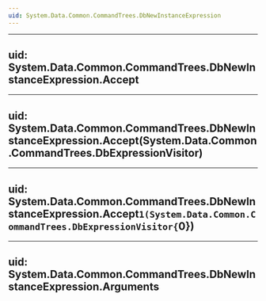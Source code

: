 ```yaml
---
uid: System.Data.Common.CommandTrees.DbNewInstanceExpression
---
```


---
uid: System.Data.Common.CommandTrees.DbNewInstanceExpression.Accept
---

---
uid: System.Data.Common.CommandTrees.DbNewInstanceExpression.Accept(System.Data.Common.CommandTrees.DbExpressionVisitor)
---

---
uid: System.Data.Common.CommandTrees.DbNewInstanceExpression.Accept``1(System.Data.Common.CommandTrees.DbExpressionVisitor{``0})
---

---
uid: System.Data.Common.CommandTrees.DbNewInstanceExpression.Arguments
---
